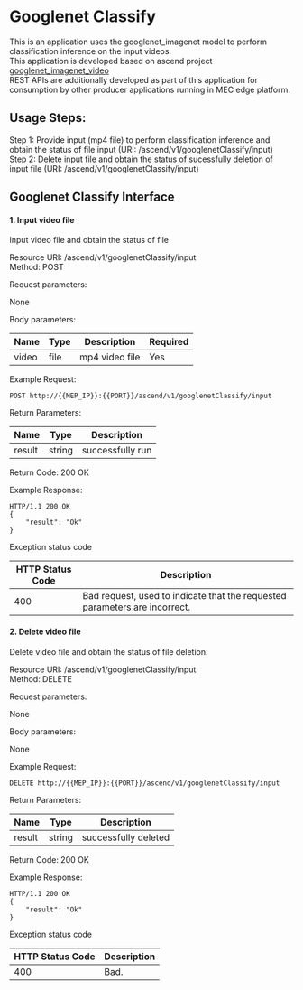 Googlenet Classify
==============
This is an application uses the googlenet_imagenet  model to perform classification inference on the input videos.<br>
This application is developed based on ascend project [googlenet_imagenet_video](https://gitee.com/ascend/samples/tree/master/cplusplus/level2_simple_inference/1_classification/googlenet_imagenet_video)<br>
REST APIs are additionally developed as part of this application for consumption by other producer applications running in MEC edge platform. <br>

Usage Steps:
--------------
Step 1: Provide input (mp4 file) to perform classification inference and obtain the status of file input (URI: /ascend/v1/googlenetClassify/input) <br>
Step 2: Delete input file and obtain the status of sucessfully deletion of input file (URI: /ascend/v1/googlenetClassify/input)


Googlenet Classify Interface 
----------------
<h4>1. Input video file</h4>
Input video file and obtain the status of file <br>

Resource URI: /ascend/v1/googlenetClassify/input<br>
Method: POST<br>

Request parameters:

None

Body parameters:

| Name          | Type                        | Description              | Required      |
| ------------- | --------------------------- | ------------------------ | ------------- |
| video    | file                      | mp4 video file      | Yes |

Example Request:

```
POST http://{{MEP_IP}}:{{PORT}}/ascend/v1/googlenetClassify/input
```

Return Parameters:

| Name          | Type                        | Description              |
| ------------- | --------------------------- | ------------------------ |
| result     | string                     | successfully run                  |

Return Code: 200 OK

Example Response:
```
HTTP/1.1 200 OK
{
    "result": "Ok"
}
```

Exception status code

| HTTP Status Code | Description |
| --- | --- |
| 400  | Bad request, used to indicate that the requested parameters are incorrect. |

<h4>2. Delete video file</h4>
Delete video file and obtain the status of file deletion. <br>

Resource URI: /ascend/v1/googlenetClassify/input<br>
Method: DELETE<br>

Request parameters:

None

Body parameters:

None

Example Request:

```
DELETE http://{{MEP_IP}}:{{PORT}}/ascend/v1/googlenetClassify/input
```

Return Parameters:

| Name          | Type                        | Description              |
| ------------- | --------------------------- | ------------------------ |
| result     | string                     |  successfully deleted                |

Return Code: 200 OK

Example Response:
```
HTTP/1.1 200 OK
{
    "result": "Ok"
}
```
Exception status code

| HTTP Status Code | Description |
| --- | --- |
| 400  | Bad. |

